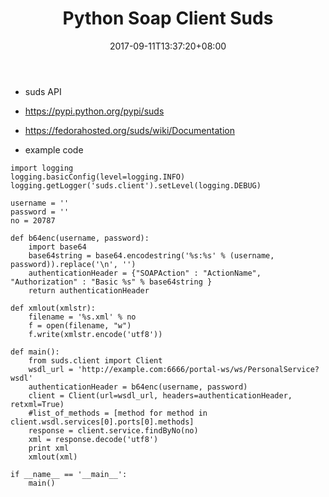 ﻿---
title: "Python Soap Client Suds"
date: 2017-09-11T13:37:20+08:00
tags: [ "Development", "Python" ]
draft: true
---

- suds API
 - https://pypi.python.org/pypi/suds
 - https://fedorahosted.org/suds/wiki/Documentation


- example code

```
import logging
logging.basicConfig(level=logging.INFO)
logging.getLogger('suds.client').setLevel(logging.DEBUG)

username = ''
password = ''
no = 20787

def b64enc(username, password):
    import base64
    base64string = base64.encodestring('%s:%s' % (username, password)).replace('\n', '')
    authenticationHeader = {"SOAPAction" : "ActionName", "Authorization" : "Basic %s" % base64string }
    return authenticationHeader

def xmlout(xmlstr):
    filename = '%s.xml' % no
    f = open(filename, "w")
    f.write(xmlstr.encode('utf8'))

def main():
    from suds.client import Client
    wsdl_url = 'http://example.com:6666/portal-ws/ws/PersonalService?wsdl'
    authenticationHeader = b64enc(username, password)
    client = Client(url=wsdl_url, headers=authenticationHeader, retxml=True)
    #list_of_methods = [method for method in client.wsdl.services[0].ports[0].methods]
    response = client.service.findByNo(no)
    xml = response.decode('utf8')
    print xml
    xmlout(xml)

if __name__ == '__main__':
    main()
```